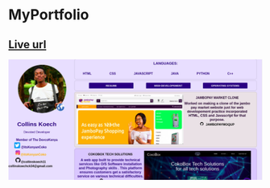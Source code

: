 # MyPortfolio
## <a href="https://collinskoechportfolio.web.app">Live url</a>
<img src="./img/Readme.jpg">
